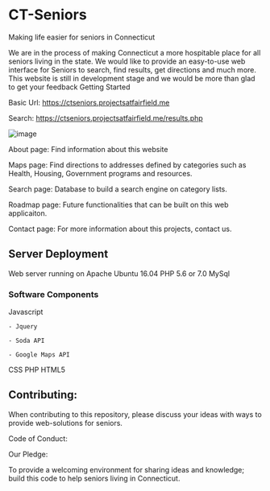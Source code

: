 # CT-Seniors
Making life easier for seniors in Connecticut

We are in the process of making Connecticut a more hospitable place for all seniors living in the state. We would like to provide an easy-to-use web interface for Seniors to search, find results, get directions and much more. This website is still in development stage and we would be more than glad to get your feedback
Getting Started

Basic Url: https://ctseniors.projectsatfairfield.me

Search: https://ctseniors.projectsatfairfield.me/results.php

![image](https://user-images.githubusercontent.com/33659326/32867735-dbb69740-ca3c-11e7-994d-4153c6776212.png)

About page: Find information about this website

Maps page: Find directions to addresses defined by categories such as Health, Housing, Government programs and resources.

Search page: Database to build a search engine on category lists.

Roadmap page: Future functionalities that can be built on this web applicaiton.

Contact page: For more information about this projects, contact us.

## Server Deployment

Web server running on Apache
Ubuntu 16.04
PHP 5.6 or 7.0
MySql

### Software Components

Javascript

    - Jquery

    - Soda API

    - Google Maps API

CSS
PHP
HTML5


## Contributing:

When contributing to this repository, please discuss your ideas with ways to provide web-solutions for seniors.

Code of Conduct:

Our Pledge:

To provide a welcoming environment for sharing ideas and knowledge; build this code to help seniors living in Connecticut.
